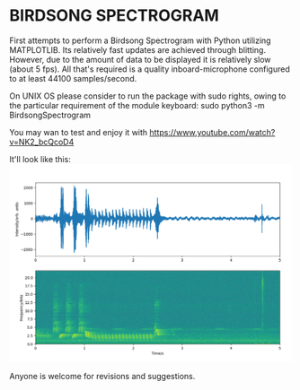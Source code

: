 # BIRDSONG SPECTROGRAM

First attempts to perform a Birdsong Spectrogram with Python utilizing MATPLOTLIB. Its relatively fast updates 
are achieved through blitting. However, due to the amount of data to be displayed it is relatively slow (about 5 fps).
All that's required is a quality inboard-microphone configured to at least 44100 samples/second.

On UNIX OS please consider to run the package with sudo rights, owing to the particular requirement of the module 
keyboard: sudo python3 -m BirdsongSpectrogram

You may wan to test and enjoy it with https://www.youtube.com/watch?v=NK2_bcQcoD4

It'll look like this:
![image info](./pictures/BirdsongSpectrogram.png)

Anyone is welcome for revisions and suggestions.